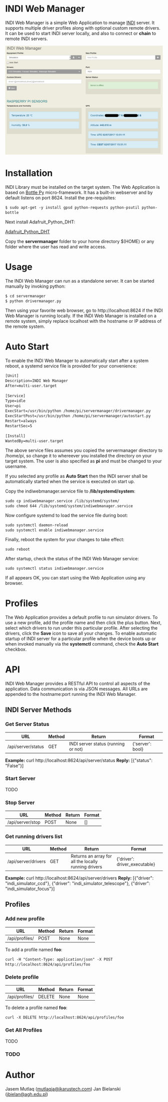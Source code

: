 # INDI Web Manager

INDI Web Manager is a simple Web Application to manage [INDI](http://www.indilib.org) server. It supports multiple driver profiles along with optional custom remote drivers. It can be used to start INDI server locally, and also to connect or **chain** to remote INDI servers.

![INDI Web Manager](https://github.com/JBielanski/indiwebmanager/blob/master/images/indiwebserver.png)

# Installation

INDI Library must be installed on the target system. The Web Application is based on [Bottle Py](http://bottlepy.org) micro-framework. It has a built-in webserver and by default listens on port 8624. Install the pre-requisites:

```
$ sudo apt-get -y install gpsd python-requests python-psutil python-bottle
```

Next install Adafruit_Python_DHT:

[Adafruit_Python_DHT](https://github.com/adafruit/Adafruit_Python_DHT)

Copy the **servermanager** folder to your home directory $(HOME) or any folder where the user has read and write access.

# Usage

The INDI Web Manager can run as a standalone server. It can be started manually by invoking python:

```
$ cd servermanager
$ python drivermanager.py
```

Then using your favorite web browser, go to http://localhost:8624 if the INDI Web Manager is running locally. If the INDI Web Manager is installed on a remote system, simply replace localhost with the hostname or IP address of the remote system.

# Auto Start

To enable the INDI Web Manager to automatically start after a system reboot, a systemd service file is provided for your convenience:

```
[Unit]
Description=INDI Web Manager
After=multi-user.target

[Service]
Type=idle
User=pi
ExecStart=/usr/bin/python /home/pi/servermanager/drivermanager.py
ExecStartPost=/usr/bin/python /home/pi/servermanager/autostart.py
Restart=always
RestartSec=5

[Install]
WantedBy=multi-user.target
```

The above service files assumes you copied the servermanager directory to /home/pi, so change it to whereever you installed the directory on your target system. The user is also specified as **pi** and must be changed to your username.

If you selected any profile as **Auto Start** then the INDI server shall be automatically started when the service is executed on start up.

Copy the indiwebmanager.service file to **/lib/systemd/system**:

```
sudo cp indiwebmanager.service /lib/systemd/system/
sudo chmod 644 /lib/systemd/system/indiwebmanager.service
```

Now configure systemd to load the service file during boot:

```
sudo systemctl daemon-reload
sudo systemctl enable indiwebmanager.service
```

Finally, reboot the system for your changes to take effect:

```
sudo reboot
```

After startup, check the status of the INDI Web Manager service:

```
sudo systemctl status indiwebmanager.service
```

If all appears OK, you can start using the Web Application using any browser.

# Profiles

The Web Application provides a default profile to run simulator drivers. To use a new profile, add the profile name and then click  the plus button. Next, select which drivers to run under this particular profile. After selecting the drivers, click the **Save** icon to save all your changes. To enable automatic startup of INDI server for a particular profile when the device boots up or when invoked manually via the **systemctl** command, check the **Auto Start** checkbox.

# API

INDI Web Manager provides a RESTful API to control all aspects of the application. Data communication is via JSON messages. All URLs are appended to the hostname:port running the INDI Web Manager.

## INDI Server Methods

### Get Server Status

 URL | Method | Return | Format
--- | --- | --- | ---
/api/server/status | GET | INDI server status (running or not) | {'server': bool}

**Example:** curl http://localhost:8624/api/server/status
**Reply:** [{"status": "False"}]

### Start Server

 TODO

### Stop Server
URL | Method | Return | Format
--- | --- | --- | ---
/api/server/stop | POST | None | []

### Get running drivers list
URL | Method | Return | Format
--- | --- | --- | ---
/api/server/drivers | GET | Returns an array for all the locally running drivers | {'driver': driver_executable}

**Example:** curl http://localhost:8624/api/server/drivers
**Reply:** [{"driver": "indi_simulator_ccd"}, {"driver": "indi_simulator_telescope"}, {"driver": "indi_simulator_focus"}]

## Profiles

### Add new profile
URL | Method | Return | Format
--- | --- | --- | ---
/api/profiles/<name> | POST | None | None

To add a profile named **foo**:

```
curl -H "Content-Type: application/json" -X POST http://localhost:8624/api/profiles/foo
```

### Delete profile
URL | Method | Return | Format
--- | --- | --- | ---
/api/profiles/<name> | DELETE | None | None

To delete a profile named **foo**:

```
curl -X DELETE http://localhost:8624/api/profiles/foo
```

### Get All Profiles

TODO

### TODO

# Author

Jasem Mutlaq (mutlaqja@ikarustech.com)
Jan Bielanski (jbielan@agh.edu.pl)
